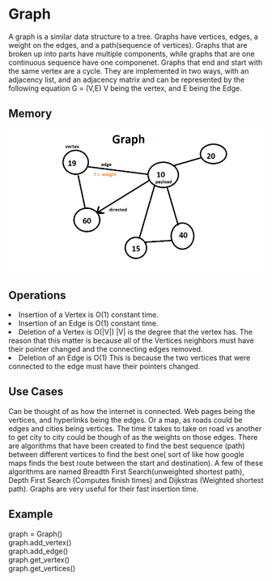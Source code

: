 <h1>Graph</h1>
<p1> A graph is a similar data structure to a tree. Graphs have vertices, edges, a weight on the edges, and a path(sequence of vertices). Graphs that are broken up into parts have multiple components, while graphs that are one continuous sequence have one componenet. Graphs that end and start with the same vertex are a cycle. They are implemented in two ways, with an adjacency list, and an adjacency matrix and can be represented by the following equation G = (V,E) V being the vertex, and E being the Edge. <br/>
</p1>
<h2>Memory</h2>
<img src="graph_image.png">
<h2> Operations</h2>
<UI>
  <LI>Insertion of a Vertex is O(1) constant time. 
    <LI>Insertion of an Edge is O(1) constant time. 
      <LI> Deletion of a Vertex is O(|V|) |V| is the degree that the vertex has. The reason that this matter is because all of the Vertices neighbors must have their pointer changed and the connecting edges removed. 
        <LI>Deletion of an Edge is O(1) This is because the two vertices that were connected to the edge must have their pointers changed.
          </UI>
<h2> Use Cases</h2>
<p1> Can be thought of as how the internet is connected. Web pages being the vertices, and hyperlinks being the edges. Or a map, as roads could be edges and cities being vertices. The time it takes to take on road vs another to get city to city could be though of as the weights on those edges. There are algorithms that have been created to find the best sequence (path) between different vertices to find the best one( sort of like how google maps finds the best route between the start and destination). A few of these algorithms are named Breadth First Search(unweighted shortest path), Depth First Search (Computes finish times) and Dijkstras (Weighted shortest path). Graphs are very useful for their fast insertion time.</p1>
<h2>Example </h2>
  graph = Graph()<br/>
graph.add_vertex()<br/>
graph.add_edge()<br/>
graph.get_vertex()<br/>
graph.get_vertices()
